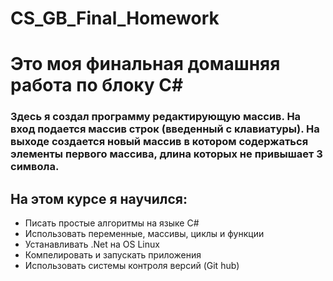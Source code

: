 # CS_GB_Final_Homework

#  Это моя финальная домашняя работа по блоку C#
### Здесь я создал программу редактирующую массив. На вход подается массив строк (введенный с клавиатуры). На выходе создается новый массив в котором содержаться элементы первого массива, длина которых не привышает 3 символа.

## На этом курсе я научился:
- Писать простые алгоритмы на языке C#
- Использовать переменные, массивы, циклы и функции
- Устанавливать .Net на OS Linux
- Компелировать и запускать приложения
- Использовать системы контроля версий (Git hub)
